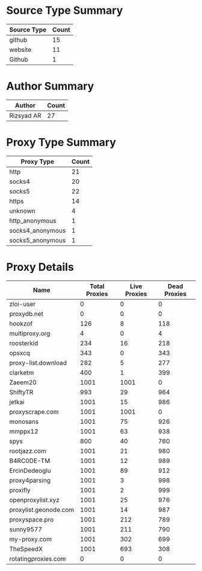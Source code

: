 # Source Type Summary

| Source Type | Count |
|-------------|-------|
| github | 15 |
| website | 11 |
| Github | 1 |


# Author Summary

| Author | Count |
|--------|-------|
| Rizsyad AR | 27 |


# Proxy Type Summary

| Proxy Type | Count |
|------------|-------|
| http | 21 |
| socks4 | 20 |
| socks5 | 22 |
| https | 14 |
| unknown | 4 |
| http_anonymous | 1 |
| socks4_anonymous | 1 |
| socks5_anonymous | 1 |


# Proxy Details

| Name | Total Proxies | Live Proxies | Dead Proxies |
|------|---------------|--------------|---------------|
| zloi-user | 0 | 0 | 0 |
| proxydb.net | 0 | 0 | 0 |
| hookzof | 126 | 8 | 118 |
| multiproxy.org | 4 | 0 | 4 |
| roosterkid | 234 | 16 | 218 |
| opsxcq | 343 | 0 | 343 |
| proxy-list.download | 282 | 5 | 277 |
| clarketm | 400 | 1 | 399 |
| Zaeem20 | 1001 | 1001 | 0 |
| ShiftyTR | 993 | 29 | 964 |
| jetkai | 1001 | 15 | 986 |
| proxyscrape.com | 1001 | 1001 | 0 |
| monosans | 1001 | 75 | 926 |
| mmppx12 | 1001 | 63 | 938 |
| spys | 800 | 40 | 760 |
| rootjazz.com | 1001 | 21 | 980 |
| B4RC0DE-TM | 1001 | 12 | 989 |
| ErcinDedeoglu | 1001 | 89 | 912 |
| proxy4parsing | 1001 | 3 | 998 |
| proxifly | 1001 | 2 | 999 |
| openproxylist.xyz | 1001 | 25 | 976 |
| proxylist.geonode.com | 1001 | 14 | 987 |
| proxyspace.pro | 1001 | 212 | 789 |
| sunny9577 | 1001 | 211 | 790 |
| my-proxy.com | 1001 | 302 | 699 |
| TheSpeedX | 1001 | 693 | 308 |
| rotatingproxies.com | 0 | 0 | 0 |
